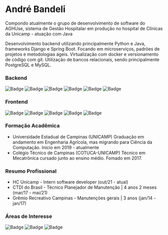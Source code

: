 # André Bandeli


Compondo atualmente o grupo de desenvolvimento de software do AGHUse, sistema de Gestão Hospitalar em produção no hospital de Clínicas da Unicamp - atuação com Java

Desenvolvimento backend utilizando principalmente Python e Java, frameworks Django e Spring Boot. Focando em microserviços, padrões de projetos e metodologias ágeis. Virtualização com docker e versionamento de código com git. Utilização de bancos relacionais, sendo principalmente PostgreSQL e MySQL.


### Backend

![Badge](https://img.shields.io/badge/Python-%237159c1?style=for-the-badge&logo=ghost)
![Badge](https://img.shields.io/badge/JAVA-%237159c1?style=for-the-badge&logo=ghost)
![Badge](https://img.shields.io/badge/C-%237159c1?style=for-the-badge&logo=ghost)
![Badge](https://img.shields.io/badge/DJANGO-%237159c1?style=for-the-badge&logo=ghost)
![Badge](https://img.shields.io/badge/SpringBoot-%237159c1?style=for-the-badge&logo=ghost)
![Badge](https://img.shields.io/badge/Maven-%237159c1?style=for-the-badge&logo=ghost)

### Frontend

![Badge](https://img.shields.io/badge/React-JS-%237159c1?style=for-the-badge&logo=ghost)
![Badge](https://img.shields.io/badge/JavaScript-%237159c1?style=for-the-badge&logo=ghost)
![Badge](https://img.shields.io/badge/CSS-SCSS-%237159c1?style=for-the-badge&logo=ghost)
![Badge](https://img.shields.io/badge/HTML-%237159c1?style=for-the-badge&logo=ghost)
![Badge](https://img.shields.io/badge/Bootstrap-%237159c1?style=for-the-badge&logo=ghost)




### Formação Acadêmica 

- Universidade Estadual de Campinas (UNICAMP)
Graduação em andamento em Engenharia Agrícola, mas migrando para Ciência da Computação. Inicio em 2019 - atualmente
- Colégio Técnico de Campinas (COTUCA-UNICAMP)
Técnico em Mecatrônica cursado junto ao ensino médio. Fomado em 2017.

### Resumo Profissional 

- HC Unicamp - Intern software developer (out/21 - atual)
- CTDI do Brasil - Técnico Planejador de Manutenção | 4 anos 2 meses (mar/17 - mai/21)
- Grêmio Recreativo Campinas - Manutenções gerais | 3 anos (jan/14 - jan/17)

### Áreas de Interesse

![Badge](https://img.shields.io/badge/MicroServiços-%237159c1?style=for-the-badge&logo=ghost)
![Badge](https://img.shields.io/badge/SistemasEmbarcados-%237159c1?style=for-the-badge&logo=ghost)
![Badge](https://img.shields.io/badge/DeepLearning-%237159c1?style=for-the-badge&logo=ghost)

